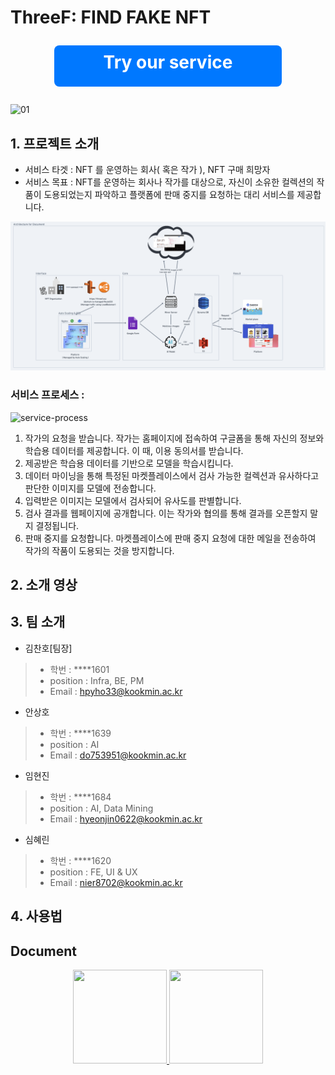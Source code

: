 # ThreeF: FIND FAKE NFT

<div style="display:flex; justify-content:center; align-items:center; margin: 2em;">
  <a href="https://www.threef.xyz" style="
    background:#0078ff;
    color:white;
    width:13em;
    height:2em;
    padding-top:10px;
    border-radius: 8px;
    font-size:2em;
    font-weight: bold;
    border:none;
    text-decoration:none;
    text-align:center;">
    Try our service</a>
</div>

![01](https://user-images.githubusercontent.com/54926467/229353868-a178cd9a-7a6f-4f61-85fb-1531f600c250.png)

## 1. 프로젝트 소개 

- 서비스 타겟 : NFT 를 운영하는 회사( 혹은 작가 ), NFT 구매 희망자
- 서비스 목표 : NFT를 운영하는 회사나 작가를 대상으로, 자신이 소유한 컬렉션의 작품이 도용되었는지 파악하고 플랫폼에 판매 중지를 요청하는 대리 서비스를 제공합니다.

![process](/statics/process.png)

### 서비스 프로세스 : 
![service-process](https://user-images.githubusercontent.com/54926467/229354937-e515afb7-a8ec-4aaa-a6f7-56afff718c1d.png)
1. 작가의 요청을 받습니다. 작가는 홈페이지에 접속하여 구글폼을 통해 자신의 정보와 학습용 데이터를 제공합니다. 이 때, 이용 동의서를 받습니다.
2. 제공받은 학습용 데이터를 기반으로 모델을 학습시킵니다.
3. 데이터 마이닝을 통해 특정된 마켓플레이스에서 검사 가능한 컬렉션과 유사하다고 판단한 이미지를 모델에 전송합니다.
4. 입력받은 이미지는 모델에서 검사되어 유사도를 판별합니다.
5. 검사 결과를 웹페이지에 공개합니다. 이는 작가와 협의를 통해 결과를 오픈할지 말지 결정됩니다.
6. 판매 중지를 요청합니다. 마켓플레이스에 판매 중지 요청에 대한 메일을 전송하여 작가의 작품이 도용되는 것을 방지합니다.

## 2. 소개 영상

## 3. 팀 소개 

- 김찬호[팀장]
> - 학번 : ****1601
> - position : Infra, BE, PM
> - Email : hpyho33@kookmin.ac.kr

- 안상호 
> - 학번 : ****1639
> - position : AI
> - Email : do753951@kookmin.ac.kr

- 임현진
> - 학번 : ****1684
> - position : AI, Data Mining
> - Email : hyeonjin0622@kookmin.ac.kr

- 심혜린
> - 학번 : ****1620
> - position : FE, UI & UX
> - Email : nier8702@kookmin.ac.kr

## 4. 사용법 

## Document
<div align="center">
  <a href="https://kookmin-sw.github.io/capstone-2023-15/">
    <img src="https://user-images.githubusercontent.com/54926467/229354423-0f9ee204-2541-4bb9-bbd2-bd308b0876d7.png" width="150" height="150"/>
   </a>
  <a href="https://www.notion.so/1ec58d3ee3e443108ee23c9ffbeb89b7?v=98cf90e1a6d5475da32bad06eb82a150&pvs=4">
    <img src="https://user-images.githubusercontent.com/54926467/229354654-5741b51f-7c6d-4af1-a396-bf65c1bef318.png" width="150" height="150"/>
  </a>
</div>  